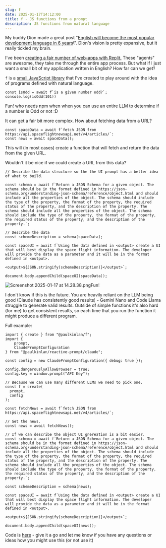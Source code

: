 ```yaml
---
slug: f
date: 2025-01-17T14:12:00
title: f - JS functions from a prompt
description: JS functions from natural language
---
```


My buddy Dion made a great post \"[English will become the most popular development language in 6 years](https://blog.almaer.com/english-will-become-the-most-popular-development-language-in-6-years/ "https://blog.almaer.com/english-will-become-the-most-popular-development-language-in-6-years/")\". Dion\'s vision is pretty expansive, but it really tickled my brain.

I\'ve been [creating a fair number of web-apps with Replit.](https://paul.kinlan.me/generated-web-apps/ "https://paul.kinlan.me/generated-web-apps/") These \"agents\" are awesome, they take me through the entire app process. But what if I just want a small bit of my application written in English? How far can we get?

`f` is a [small JavaScript library](https://www.npmjs.com/package/@paulkinlan/f "https://www.npmjs.com/package/@paulkinlan/f") that I\'ve created to play around with the idea of programs defined with natural language.

```
const isOdd = await f`is a given number odd?`;
console.log(isOdd(101))
```

Fun! who needs npm when when you can use an entire LLM to determine if a number is Odd or not :D

It can get a fair bit more complex. How about fetching data from a URL?

```
const spaceData = await f`fetch JSON from https://api.spaceflightnewsapi.net/v4/articles/`:
const news = await spaceData();
```

This will (in most cases) create a function that will fetch and return the data from the given URL.

Wouldn\'t it be nice if we could create a URL from this data?

```
// Describe the data structure so the the UI prompt has a better idea of what to build.

const schema = await f`Return a JSON Schema for a given object. The schema should be in the format defined in https://json-schema.org/understanding-json-schema/reference/object.html and should include all the properties of the object. The schema should include the type of the property, the format of the property, the required status of the property, and the description of the property. The schema should include all the properties of the object. The schema should include the type of the property, the format of the property, the required status of the property, and the description of the property.`;

// Describe the data
const schemeDescription = schema(spaceData);

const spaceUI = await f`Using the data defined in <output> create a UI that will best display the space flight information. The developer will provide the data as a parameter and it will be in the format defined in <output>.
    
<output>${JSON.stringify(schemeDescription)}</output>`;

document.body.appendChild(spaceUI(spaceData));
```

![Screenshot 2025-01-17 at 14.28.38.png](/images/Screenshot%202025-01-17%20at%2014.28.38.png)Fun!

I don\'t know if this is the future. You are heavily reliant on the LLM being good (Claude has consistently good results) - Gemini Nano and Code Llama struggle to generate valid results. Outside of simple functions it\'s also hard (for me) to get consistent results, so each time that you run the function it might produce a different program.

Full example:

```
import { create } from "@paulkinlan/f";
import {
    prompt,
    ClaudePromptConfiguration
} from "@paulkinlan/reactive-prompt/claude";

const config = new ClaudePromptConfiguration({ debug: true });

config.dangerouslyAllowBrowser = true;
config.key = window.prompt("API Key");

// Because we can use many different LLMs we need to pick one.
const f = create(
  prompt,
  config
);

const fetchNews = await f`fetch JSON from https://api.spaceflightnewsapi.net/v4/articles/`;

// Get the news.
const news = await fetchNews();

// If we can describe the object UI gnereation is a bit easier.
const schema = await f`Return a JSON Schema for a given object. The schema should be in the format defined in https://json-schema.org/understanding-json-schema/reference/object.html and should include all the properties of the object. The schema should include the type of the property, the format of the property, the required status of the property, and the description of the property. The schema should include all the properties of the object. The schema should include the type of the property, the format of the property, the required status of the property, and the description of the property.`;

const schemeDescription = schema(news);

const spaceUI = await f`Using the data defined in <output> create a UI that will best display the space flight information. The developer will provide the data as a parameter and it will be in the format defined in <output>.
    
<output>${JSON.stringify(schemeDescription)}</output>`;

document.body.appendChild(spaceUI(news));
```

Code is [here](https://github.com/paulkinlan/f) - give it a go and let me know if you have any questions or ideas how you might use this (or not use it)
